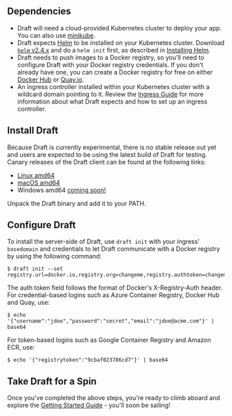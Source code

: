 ## Dependencies

- Draft will need a cloud-provided Kubernetes cluster to deploy your app. You can also use [minikube][minikube].
- Draft expects [Helm](https://github.com/kubernetes/helm) to be installed on your Kubernetes cluster. Download [`helm` v2.4.x](https://github.com/kubernetes/helm/releases) and
do a `helm init` first, as described in [Installing Helm](https://github.com/kubernetes/helm/blob/master/docs/install.md).
- Draft needs to push images to a Docker registry, so you'll need to configure Draft with your Docker registry credentials. If you don't already have one, you can create a Docker registry for free on either [Docker Hub](https://hub.docker.com/) or [Quay.io](https://quay.io).
- An ingress controller installed within your Kubernetes cluster with a wildcard domain pointing to it. Review the [Ingress Guide][Ingress Guide] for more information about what Draft expects and how to set up an ingress controller.

## Install Draft

Because Draft is currently experimental, there is no stable release out yet and users are expected
to be using the latest build of Draft for testing. Canary releases of the Draft client can be found
at the following links:

 - [Linux amd64](https://azuredraft.blob.core.windows.net/draft/draft-canary-linux-amd64.tar.gz)
 - [macOS amd64](https://azuredraft.blob.core.windows.net/draft/draft-canary-darwin-amd64.tar.gz)
 - Windows amd64 [coming soon!](https://github.com/Azure/draft/issues/61)

Unpack the Draft binary and add it to your PATH.

## Configure Draft

To install the server-side of Draft, use `draft init` with your ingress' `basedomain` and credentials to let Draft communicate with a Docker registry by using the following command:

```
$ draft init --set registry.url=docker.io,registry.org=changeme,registry.authtoken=changeme,basedomain=changeme
```

The auth token field follows the format of Docker's X-Registry-Auth header.
For credential-based logins such as Azure Container Registry, Docker Hub and Quay, use:

```
$ echo '{"username":"jdoe","password":"secret","email":"jdoe@acme.com"}' | base64
```

For token-based logins such as Google Container Registry and Amazon ECR, use:

```
$ echo '{"registrytoken":"9cbaf023786cd7"}' | base64
```

## Take Draft for a Spin

Once you've completed the above steps, you're ready to climb aboard and explore the [Getting Started Guide][Getting Started] - you'll soon be sailing!

[Ingress Guide]: ingress.md
[Getting Started]: getting-started.md
[minikube]: https://github.com/kubernetes/minikube
